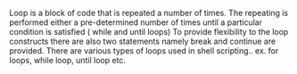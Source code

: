 Loop is a block of code that is repeated a number of times.
The repeating is performed either a pre-determined number of times until a particular condition is satisfied ( while and until loops)
To provide flexibility to the loop constructs there are also two statements namely break and continue are provided.
There are various types of loops used in shell scripting..
ex. for loops, while loop, until loop etc.